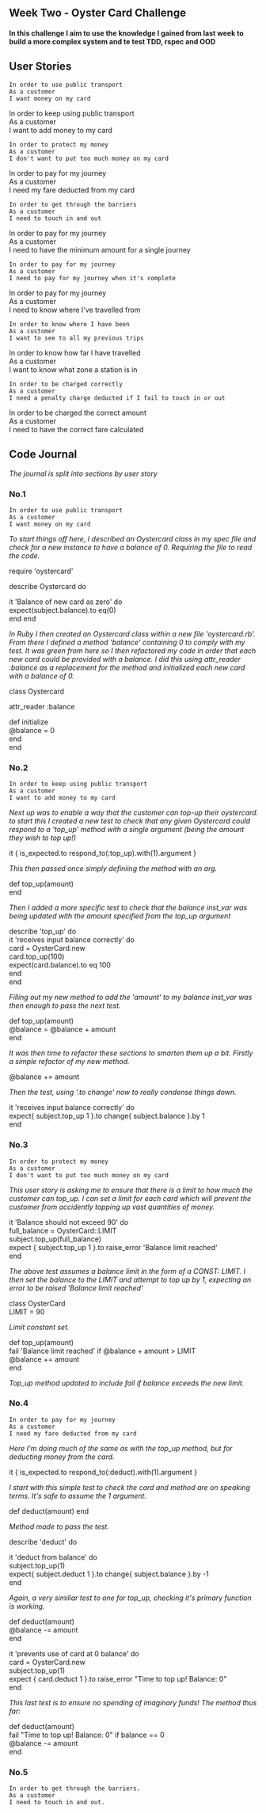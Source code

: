 ## Week Two - Oyster Card Challenge

#### In this challenge I aim to use the knowledge I gained from last week to build a more complex system and te test TDD, rspec and OOD

## User Stories 

```
In order to use public transport
As a customer
I want money on my card
```
In order to keep using public transport  
As a customer  
I want to add money to my card  
```
In order to protect my money
As a customer
I don't want to put too much money on my card
```
In order to pay for my journey  
As a customer  
I need my fare deducted from my card  
```
In order to get through the barriers
As a customer
I need to touch in and out
```
In order to pay for my journey  
As a customer  
I need to have the minimum amount for a single journey  
```
In order to pay for my journey
As a customer
I need to pay for my journey when it's complete
```
In order to pay for my journey  
As a customer  
I need to know where I've travelled from  
```
In order to know where I have been
As a customer
I want to see to all my previous trips
```
In order to know how far I have travelled  
As a customer  
I want to know what zone a station is in  
```
In order to be charged correctly
As a customer
I need a penalty charge deducted if I fail to touch in or out
```
In order to be charged the correct amount  
As a customer  
I need to have the correct fare calculated  


## Code Journal

_*The journal is split into sections by user story*_

### No.1

```
In order to use public transport  
As a customer  
I want money on my card  
```

_*To start things off here, I described an Oystercard class in my spec file and check for a new instance to have a balance of 0. Requiring the file to read the code.*_

require 'oystercard'

describe Oystercard do 

  it 'Balance of new card as zero' do  
  	expect(subject.balance).to eq(0)  
  end
end

_*In Ruby I then created an Oystercard class within a new file 'oystercard.rb'. From there I defined a method 'balance' containing 0 to comply with my test. It was green from here so I then refactored my code in order that each new card could be provided with a balance. I did this using attr_reader :balance as a replacement for the method and initialized each new card with a balance of 0.*_

class Oystercard

  attr_reader :balance

  def initialize  
  	@balance = 0  
  end  
end  

### No.2

```
In order to keep using public transport
As a customer
I want to add money to my card
``` 

_*Next up was to enable a way that the customer can top-up their oystercard. to start this I created a new test to check that any given Oystercard could respond to a 'top_up' method with a single argument (being the amount they wish to top up!)*_

it { is_expected.to respond_to(:top_up).with(1).argument }

_*This then passed once simply definiing the method with an arg.*_

def top_up(amount)  
end

_*Then I added a more specific test to check that the balance inst_var was being updated with the amount specified from the top_up argument*_

describe 'top_up' do  
  it 'receives input balance correctly' do  	
  	card = OysterCard.new  
  	card.top_up(100)  
  	expect(card.balance).to eq 100  
  end  
end  

_*Filling out my new method to add the 'amount' to my balance inst_var was then enough to pass the next test.*_

def top_up(amount)  
  @balance = @balance + amount  
end  

_*It was then time to refactor these sections to smarten them up a bit. Firstly a simple refactor of my new method.*_

@balance += amount  

_*Then the test, using '.to change' now to really condense things down.*_

it 'receives input balance correctly' do  
  expect{ subject.top_up 1 }.to change{ subject.balance }.by 1  
end  

### No.3

```
In order to protect my money
As a customer
I don't want to put too much money on my card
```

_*This user story is asking me to ensure that there is a limit to how much the customer can top_up. I can set a limit for each card which will prevent the customer from accidently topping up vast quantities of money.*_

it 'Balance should not exceed 90' do  
  full_balance = OysterCard::LIMIT  
  subject.top_up(full_balance)   
  expect { subject.top_up 1 }.to raise_error 'Balance limit reached'  
end  

 _*The above test assumes a balance limit in the form of a CONST: LIMIT. I then set the balance to the LIMIT and attempt to top up by 1, expecting an error to be raised 'Balance limit reached'*_

class OysterCard  
  LIMIT = 90  

_*Limit constant set.*_

def top_up(amount)  
  fail 'Balance limit reached' if @balance + amount > LIMIT  
  @balance += amount  
end  

_*Top_up method updated to include fail if balance exceeds the new limit.*_

### No.4

```
In order to pay for my journey
As a customer
I need my fare deducted from my card
```

_*Here I'm doing much of the same as with the top_up method, but for deducting money from the card.*_

it { is_expected.to respond_to(:deduct).with(1).argument }  

_*I start with this simple test to check the card and method are on speaking terms. It's safe to assume the 1 argument.*_

def deduct(amount)
end

_*Method made to pass the test.*_

describe 'deduct' do  

  it 'deduct from balance' do  
  	subject.top_up(1)  
  	expect{ subject.deduct 1 }.to change{ subject.balance }.by -1  
  end  

_*Again, a very similiar test to one for top_up, checking it's primary function is working.*_

def deduct(amount)  
   @balance -= amount  
end

it 'prevents use of card at 0 balance' do  
  card = OysterCard.new  
  subject.top_up(1)  
  expect { card.deduct 1 }.to raise_error "Time to top up! Balance: 0"  
end  

_*This last test is to ensure no spending of imaginary funds!*_
_*The method thus far:*_

def deduct(amount)  
  fail "Time to top up! Balance: 0" if balance == 0  
  @balance -= amount  
end  

### No.5

```
In order to get through the barriers.
As a customer
I need to touch in and out.
```

